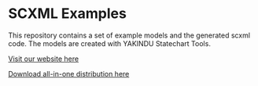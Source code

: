 # SCXML Examples
This repository contains a set of example models and the generated scxml code. The models are created with YAKINDU Statechart Tools.

[Visit our website here](https://www.itemis.com/en/yakindu/state-machine/ "YAKINDU Statechart Tools website")

[Download all-in-one distribution here](https://info.itemis.com/state-machine/download-yakindu-statechart-tools "YAKINDU Statechart Tools download")

